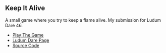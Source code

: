 ## Keep It Alive

A small game where you try to keep a flame alive. My submission for Ludum Dare 46.

* [Play The Game](/keepitalive)
* [Ludum Dare Page](https://ldjam.com/events/ludum-dare/46/keep-it-alive-2)
* [Source Code](https://github.com/Ratstail91/Keep-It-Alive)
